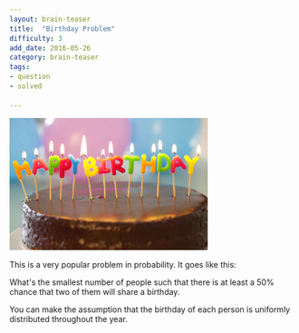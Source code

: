 ```yaml
---
layout: brain-teaser
title:  "Birthday Problem"
difficulty: 3
add_date: 2016-05-26
category: brain-teaser
tags:
- question
- solved

---
```


<img src="cake.jpg" alt="Birthday cake" style="width:350px;"/>

This is a very popular problem in probability.  It goes like this:

What's the smallest number of people such that there is at least a 50% chance that two of them will share a birthday.

You can make the assumption that the birthday of each person is uniformly distributed throughout the year.

